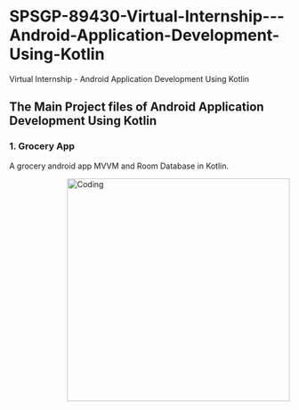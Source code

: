 
# SPSGP-89430-Virtual-Internship---Android-Application-Development-Using-Kotlin
Virtual Internship - Android Application Development Using Kotlin

## The Main Project files of Android Application Development Using Kotlin

### 1. Grocery App

A grocery android app MVVM and Room Database in Kotlin.

<img align="right" alt="Coding" width="400" src="https://github.com/smartinternz02/SPSGP-72927-Virtual-Internship---Android-Application-Development-Using-Kotlin/blob/Main-Master/Screen%20recording%20Grocery%20App.gif">
